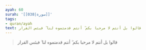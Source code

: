```yaml
---
ayah: 60
surah: '[[038|سورة]]'
tags:
- quran/ayah
text: قالوا بل أنتم لا مرحبا بكم ۖ أنتم قدمتموه لنا ۖ فبئس القرار
---
```

> قالوا بل أنتم لا مرحبا بكم ۖ أنتم قدمتموه لنا ۖ فبئس القرار
